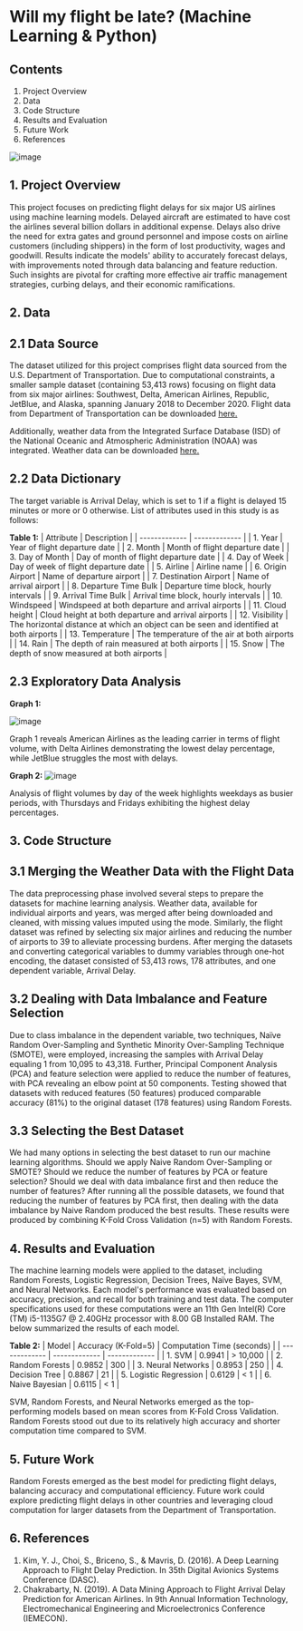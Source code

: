 # Will my flight be late? (Machine Learning & Python)

## Contents

1. Project Overview
2. Data
3. Code Structure
4. Results and Evaluation
5. Future Work
6. References

![image](https://github.com/user-attachments/assets/a326d604-5f5e-42bb-bf54-c00bd83d8201)

## 1. Project Overview

This project focuses on predicting flight delays for six major US airlines using machine learning models. Delayed aircraft are estimated to have cost the airlines several billion dollars in additional expense. Delays also drive the need for extra gates and ground personnel and impose costs on airline customers (including shippers) in the form of lost productivity, wages and goodwill. Results indicate the models' ability to accurately forecast delays, with improvements noted through data balancing and feature reduction. Such insights are pivotal for crafting more effective air traffic management strategies, curbing delays, and their economic ramifications. 

## 2. Data
## 2.1 Data Source

The dataset utilized for this project comprises flight data sourced from the U.S. Department of Transportation. Due to computational constraints, a smaller sample dataset (containing 53,413 rows) focusing on flight data from six major airlines: Southwest, Delta, American Airlines, Republic, JetBlue, and Alaska, spanning January 2018 to December 2020. Flight data from Department of Transportation can be downloaded [here.](https://www.transtats.bts.gov/DL_SelectFields.aspx?gnoyr_VQ=FGJ&QO_fu146_anzr=b0-gvzr/)

Additionally, weather data from the Integrated Surface Database (ISD) of the National Oceanic and Atmospheric Administration (NOAA) was integrated. Weather data can be downloaded [here.](https://www.ncei.noaa.gov/access/search/data-search/global-hourly/)

## 2.2 Data Dictionary

The target variable is Arrival Delay, which is set to 1 if a flight is delayed 15 minutes or more or 0 otherwise.
List of attributes used in this study is as follows:

**Table 1:**
| Attribute  | Description |
| ------------- | ------------- |
| 1. Year  | Year of flight departure date  |
| 2. Month  | Month of flight departure date  |
| 3. Day of Month  | Day of month of flight departure date  |
| 4. Day of Week  | Day of week of flight departure date  |
| 5. Airline  | Airline name  |
| 6. Origin Airport  | Name of departure airport  |
| 7. Destination Airport  | Name of arrival airport  |
| 8. Departure Time Bulk  | Departure time block, hourly intervals  |
| 9. Arrival Time Bulk  | Arrival time block, hourly intervals  |
| 10. Windspeed  | Windspeed at both departure and arrival airports  |
| 11. Cloud height  | Cloud height at both departure and arrival airports  |
| 12. Visibility  | The horizontal distance at which an object can be seen and identified at both airports  |
| 13. Temperature  | The temperature of the air at both airports  |
| 14. Rain  |  The depth of rain measured at both airports |
| 15. Snow  | The depth of snow measured at both airports  |


## 2.3 Exploratory Data Analysis


**Graph 1:**

![image](https://github.com/yadabasac/project/assets/129697541/078eceb4-8ce6-4412-b203-06d2447d0eca)

Graph 1 reveals American Airlines as the leading carrier in terms of flight volume, with Delta Airlines demonstrating the lowest delay percentage, while JetBlue struggles the most with delays.

**Graph 2:**
![image](https://github.com/yadabasac/project/assets/129697541/a3aa9619-4083-492e-b964-845b05ceb244)

Analysis of flight volumes by day of the week highlights weekdays as busier periods, with Thursdays and Fridays exhibiting the highest delay percentages.

## 3. Code Structure

## 3.1 Merging the Weather Data with the Flight Data

The data preprocessing phase involved several steps to prepare the datasets for machine learning analysis. Weather data, available for individual airports and years, was merged after being downloaded and cleaned, with missing values imputed using the mode. Similarly, the flight dataset was refined by selecting six major airlines and reducing the number of airports to 39 to alleviate processing burdens. After merging the datasets and converting categorical variables to dummy variables through one-hot encoding, the dataset consisted of 53,413 rows, 178 attributes, and one dependent variable, Arrival Delay. 

## 3.2 Dealing with Data Imbalance and Feature Selection

Due to class imbalance in the dependent variable, two techniques, Naïve Random Over-Sampling and Synthetic Minority Over-Sampling Technique (SMOTE), were employed, increasing the samples with Arrival Delay equaling 1 from 10,095 to 43,318. Further, Principal Component Analysis (PCA) and feature selection were applied to reduce the number of features, with PCA revealing an elbow point at 50 components. Testing showed that datasets with reduced features (50 features) produced comparable accuracy (81%) to the original dataset (178 features) using Random Forests. 

## 3.3 Selecting the Best Dataset

We had many options in selecting the best dataset to run our machine learning algorithms. Should we apply Naive Random Over-Sampling or SMOTE? Should we reduce the number of features by PCA or feature selection? Should we deal with data imbalance first and then reduce the number of features? After running all the possible datasets, we found that reducing the number of features by PCA first, then dealing with the data imbalance by Naive Random produced the best results. These results were produced by combining K-Fold Cross Validation (n=5) with Random Forests.

## 4. Results and Evaluation

The machine learning models were applied to the dataset, including Random Forests, Logistic Regression, Decision Trees, Naïve Bayes, SVM, and Neural Networks. Each model's performance was evaluated based on accuracy, precision, and recall for both training and test data. The computer specifications used for these computations were an 11th Gen Intel(R) Core (TM) i5-1135G7 @ 2.40GHz processor with 8.00 GB Installed RAM. The below summarized the results of each model.

**Table 2:**
| Model  | Accuracy (K-Fold=5) | Computation Time (seconds) | 
| ------------- | ------------- |  ------------- |
| 1. SVM  | 0.9941  | > 10,000 |
| 2. Random Forests  |  0.9852  | 300 |
| 3. Neural Networks  | 0.8953  | 250 |
| 4. Decision Tree  | 0.8867  | 21 |
| 5. Logistic Regression  | 0.6129 | < 1 |
| 6. Naive Bayesian  | 0.6115  | < 1 |

SVM, Random Forests, and Neural Networks emerged as the top-performing models based on mean scores from K-Fold Cross Validation. Random Forests stood out due to its relatively high accuracy and shorter computation time compared to SVM.

## 5. Future Work

Random Forests emerged as the best model for predicting flight delays, balancing accuracy and computational efficiency. Future work could explore predicting flight delays in other countries and leveraging cloud computation for larger datasets from the Department of Transportation.

## 6. References

1.	Kim, Y. J., Choi, S., Briceno, S., & Mavris, D. (2016). A Deep Learning Approach to Flight Delay Prediction. In 35th Digital Avionics Systems Conference (DASC).
2.	Chakrabarty, N. (2019). A Data Mining Approach to Flight Arrival Delay Prediction for American Airlines. In 9th Annual Information Technology, Electromechanical Engineering and Microelectronics Conference (IEMECON).

